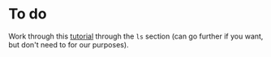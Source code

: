 #  To do

Work through this [tutorial](https://www.osc.edu/supercomputing/unix-cmds) through the `ls` section (can go further if you want, but don't need to for our purposes).